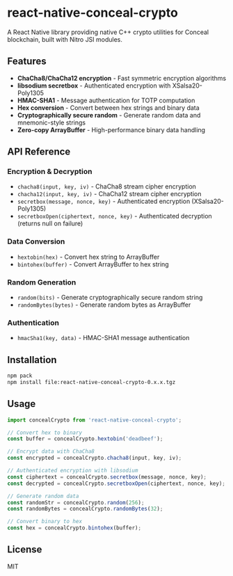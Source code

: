 # react-native-conceal-crypto

A React Native library providing native C++ crypto utilities for Conceal blockchain, built with Nitro JSI modules.

## Features

- **ChaCha8/ChaCha12 encryption** - Fast symmetric encryption algorithms
- **libsodium secretbox** - Authenticated encryption with XSalsa20-Poly1305
- **HMAC-SHA1** - Message authentication for TOTP computation
- **Hex conversion** - Convert between hex strings and binary data
- **Cryptographically secure random** - Generate random data and mnemonic-style strings
- **Zero-copy ArrayBuffer** - High-performance binary data handling

## API Reference

### Encryption & Decryption
- `chacha8(input, key, iv)` - ChaCha8 stream cipher encryption
- `chacha12(input, key, iv)` - ChaCha12 stream cipher encryption  
- `secretbox(message, nonce, key)` - Authenticated encryption (XSalsa20-Poly1305)
- `secretboxOpen(ciphertext, nonce, key)` - Authenticated decryption (returns null on failure)

### Data Conversion
- `hextobin(hex)` - Convert hex string to ArrayBuffer
- `bintohex(buffer)` - Convert ArrayBuffer to hex string

### Random Generation
- `random(bits)` - Generate cryptographically secure random string
- `randomBytes(bytes)` - Generate random bytes as ArrayBuffer

### Authentication
- `hmacSha1(key, data)` - HMAC-SHA1 message authentication

## Installation

```bash
npm pack
npm install file:react-native-conceal-crypto-0.x.x.tgz

```

## Usage

```typescript
import concealCrypto from 'react-native-conceal-crypto';

// Convert hex to binary
const buffer = concealCrypto.hextobin('deadbeef');

// Encrypt data with ChaCha8
const encrypted = concealCrypto.chacha8(input, key, iv);

// Authenticated encryption with libsodium
const ciphertext = concealCrypto.secretbox(message, nonce, key);
const decrypted = concealCrypto.secretboxOpen(ciphertext, nonce, key);

// Generate random data
const randomStr = concealCrypto.random(256);
const randomBytes = concealCrypto.randomBytes(32);

// Convert binary to hex
const hex = concealCrypto.bintohex(buffer);
```

## License

MIT
